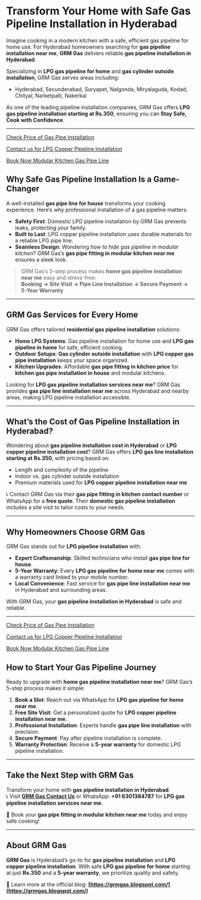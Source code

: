 # Transform Your Home with Safe Gas Pipeline Installation in Hyderabad

Imagine cooking in a modern kitchen with a safe, efficient gas pipeline for home use. For Hyderabad homeowners searching for **gas pipeline installation near me**, **GRM Gas** delivers reliable **gas pipeline installation in Hyderabad**.

Specializing in **LPG gas pipeline for home** and **gas cylinder outside installation**, GRM Gas serves areas including:

- Hyderabad, Secunderabad, Suryapet, Nalgonda, Miryalaguda, Kodad, Chityal, Narketpalli, Nakerkal

As one of the leading pipeline installation companies, GRM Gas offers **LPG gas pipeline installation starting at Rs.350**, ensuring you can **Stay Safe, Cook with Confidence**.

---
[Check Price of Gas Pipe Installation ](https://grmgas.blogspot.com/)

[Contact us for LPG Copper Pipeline Installation ](https://grmgas.blogspot.com/)

[Book Now Modular Kitchen Gas Pipe Line](https://grmgas.blogspot.com/)

## Why Safe Gas Pipeline Installation Is a Game-Changer

A well-installed **gas pipe line for house** transforms your cooking experience. Here’s why professional installation of a gas pipeline matters:

- **Safety First**: Domestic LPG pipeline installation by GRM Gas prevents leaks, protecting your family.
- **Built to Last**: LPG copper pipeline installation uses durable materials for a reliable LPG pipe line.
- **Seamless Design**: Wondering _how to hide gas pipeline in modular kitchen_? GRM Gas’s **gas pipe fitting in modular kitchen near me** ensures a sleek look.

> GRM Gas’s 5-step process makes **home gas pipeline installation near me** easy and stress-free:  
> **Booking → Site Visit → Pipe Line Installation → Secure Payment → 5-Year Warranty**

---

## GRM Gas Services for Every Home

GRM Gas offers tailored **residential gas pipeline installation** solutions:

- **Home LPG Systems**: Gas pipeline installation for home use and **LPG gas pipeline in home** for safe, efficient cooking.
- **Outdoor Setups**: **Gas cylinder outside installation** with **LPG copper gas pipe installation** keeps your space organized.
- **Kitchen Upgrades**: Affordable **gas pipe fitting in kitchen price** for **kitchen gas pipe installation in house** and modular kitchens.

Looking for **LPG gas pipeline installation services near me**? GRM Gas provides **gas pipe line installation near me** across Hyderabad and nearby areas, making LPG pipeline installation accessible.

---

## What’s the Cost of Gas Pipeline Installation in Hyderabad?

Wondering about **gas pipeline installation cost in Hyderabad** or **LPG copper pipeline installation cost**? GRM Gas offers **LPG gas line installation starting at Rs.350**, with pricing based on:

- Length and complexity of the pipeline  
- Indoor vs. gas cylinder outside installation  
- Premium materials used for **LPG copper pipeline installation near me**

📞 Contact GRM Gas via their **gas pipe fitting in kitchen contact number** or WhatsApp for a **free quote**. Their **domestic gas pipeline installation** includes a site visit to tailor costs to your needs.

---

## Why Homeowners Choose GRM Gas

GRM Gas stands out for **LPG pipeline installation** with:

- **Expert Craftsmanship**: Skilled technicians who install **gas pipe line for house**.
- **5-Year Warranty**: Every **LPG gas pipeline for home near me** comes with a warranty card linked to your mobile number.
- **Local Convenience**: Fast service for **gas pipe line installation near me** in Hyderabad and surrounding areas.

With GRM Gas, your **gas pipeline installation in Hyderabad** is safe and reliable.

---
[Check Price of Gas Pipe Installation ](https://grmgas.blogspot.com/)

[Contact us for LPG Copper Pipeline Installation ](https://grmgas.blogspot.com/)

[Book Now Modular Kitchen Gas Pipe Line](https://grmgas.blogspot.com/)

## How to Start Your Gas Pipeline Journey

Ready to upgrade with **home gas pipeline installation near me**? GRM Gas’s 5-step process makes it simple:

1. **Book a Slot**: Reach out via WhatsApp for **LPG gas pipeline for home near me**.
2. **Free Site Visit**: Get a personalized quote for **LPG copper pipeline installation near me**.
3. **Professional Installation**: Experts handle **gas pipe line installation** with precision.
4. **Secure Payment**: Pay after pipeline installation is complete.
5. **Warranty Protection**: Receive a **5-year warranty** for domestic LPG pipeline installation.

---

## Take the Next Step with GRM Gas

Transform your home with **gas pipeline installation in Hyderabad**.  
📞 Visit **[GRM Gas Contact Us](https://grmgas.blogspot.com/)** or WhatsApp: **+91 6301384787** for **LPG gas pipeline installation services near me**.  

📌 Book your **gas pipe fitting in modular kitchen near me** today and enjoy safe cooking!

---

## About GRM Gas

**GRM Gas** is Hyderabad’s go-to for **gas pipeline installation** and **LPG copper pipeline installation**. With safe **LPG gas pipeline for home** starting at just **Rs.350** and a **5-year warranty**, we prioritize quality and safety.

🔗 Learn more at the official blog: **[https://grmgas.blogspot.com/](https://grmgas.blogspot.com/)**


